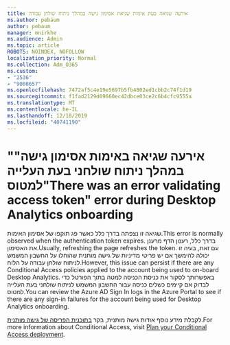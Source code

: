 ```yaml
---
title: אירעה שגיאה בעת אימות שגיאת אסימון גישה במהלך ניתוח שולחן עבודה
ms.author: pebaum
author: pebaum
manager: mnirkhe
ms.audience: Admin
ms.topic: article
ROBOTS: NOINDEX, NOFOLLOW
localization_priority: Normal
ms.collection: Adm_O365
ms.custom:
- "2536"
- "9000657"
ms.openlocfilehash: 7472af5c4e19e5697b5fb4802ed1cbb2c74f1d19
ms.sourcegitcommit: f1fad2129d09660ec42dbce03ce2c6b4cfc9555a
ms.translationtype: MT
ms.contentlocale: he-IL
ms.lasthandoff: 12/18/2019
ms.locfileid: "40741190"
---
```

# <a name="there-was-an-error-validating-access-token-error-during-desktop-analytics-onboarding"></a><span data-ttu-id="9570e-102">"אירעה שגיאה באימות אסימון גישה" במהלך ניתוח שולחני בעת העלייה למטוס</span><span class="sxs-lookup"><span data-stu-id="9570e-102">"There was an error validating access token" error during Desktop Analytics onboarding</span></span>

<span data-ttu-id="9570e-103">שגיאה זו נצפתה בדרך כלל כאשר פג תוקפו של אסימון האימות.</span><span class="sxs-lookup"><span data-stu-id="9570e-103">This error is normally observed when the authentication token expires.</span></span> <span data-ttu-id="9570e-104">בדרך כלל, רענון הדף מרענן את האסימון.</span><span class="sxs-lookup"><span data-stu-id="9570e-104">Usually, refreshing the page refreshes the token.</span></span> <span data-ttu-id="9570e-105">עם זאת, בעיה זו יכולה להימשך אם יש פריטי מדיניות של גישה מותנית שהוחלו על החשבון המשמש לניתוח שולחן עבודה על הלוח.</span><span class="sxs-lookup"><span data-stu-id="9570e-105">However, this issue can persist if there are any Conditional Access policies applied to the account being used to on-board Desktop Analytics.</span></span> <span data-ttu-id="9570e-106">באפשרותך לסקור את כניסת הכניסה למטה בתוך הפורטל כדי לבדוק אם קיימים כשלים כניסה עבור החשבון המשמש לניתוח שולחני בעת העלייה למטוס.</span><span class="sxs-lookup"><span data-stu-id="9570e-106">You can review the Azure AD Sign In logs in the Azure Portal to see if there are any sign-in failures for the account being used for Desktop Analytics onboarding.</span></span>

<span data-ttu-id="9570e-107">לקבלת מידע נוסף אודות גישה מותנית, בקר [בתוכנית הפריסה של גישה מותנית](https://docs.microsoft.com/azure/active-directory/conditional-access/plan-conditional-access).</span><span class="sxs-lookup"><span data-stu-id="9570e-107">For more information about Conditional Access, visit [Plan your Conditional Access deployment](https://docs.microsoft.com/azure/active-directory/conditional-access/plan-conditional-access).</span></span>